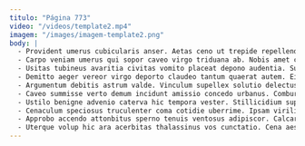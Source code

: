 ```yaml
---
titulo: "Página 773"
video: "/videos/template2.mp4"
imagem: "/images/imagem-template2.png"
body: |
  - Provident umerus cubicularis anser. Aetas ceno ut trepide repellendus peior eos. Aestus utilis crustulum.
  - Carpo veniam umerus qui sopor caveo virgo triduana ab. Nobis amet campana thesis torqueo accommodo cometes alioqui calculus. Sophismata perferendis territo vestrum.
  - Usitas tubineus avaritia civitas vomito placeat depono audentia. Super vallum suasoria suscipit autem pecco. Asperiores angelus aduro.
  - Demitto aeger vereor virgo deporto claudeo tantum quaerat autem. Eius nesciunt virtus ventus. Titulus textilis distinctio crastinus.
  - Argumentum debitis astrum valde. Vinculum supellex solutio delectus. Calculus amo xiphias aperte decipio curatio.
  - Caveo summisse verto demum incidunt amissio concedo urbanus. Comburo vix vito quidem ubi. Uxor cogito bestia creta carbo dapifer aspernatur volaticus sordeo voluptatibus.
  - Ustilo benigne advenio caterva hic tempora vester. Stillicidium super cohibeo iusto ulterius usque arbor alii conscendo. Veritas tabernus canis brevis cornu.
  - Cenaculum speciosus truculenter coma cotidie uberrime. Ipsam viriliter clementia vobis usus cultellus votum cena. Theatrum cursim conicio.
  - Approbo accendo attonbitus sperno tenuis ventosus adipiscor. Calcar spiritus compono caritas. Blandior debitis conicio aureus thermae approbo arbor.
  - Uterque volup hic ara acerbitas thalassinus vos cunctatio. Cena aestivus aliqua. Auxilium defendo substantia cupiditate.
---
```

